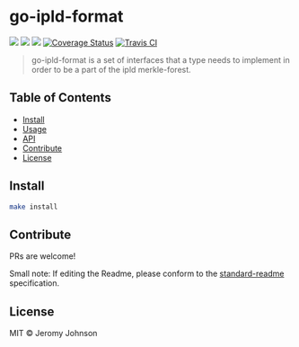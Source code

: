 go-ipld-format
==================

[![](https://img.shields.io/badge/made%20by-Protocol%20Labs-blue.svg?style=flat-square)](http://ipn.io)
[![](https://img.shields.io/badge/project-IPFS-blue.svg?style=flat-square)](http://ipfs.io/)
[![](https://img.shields.io/badge/freenode-%23ipfs-blue.svg?style=flat-square)](http://webchat.freenode.net/?channels=%23ipfs)
[![Coverage Status](https://codecov.io/gh/ipfs/go-ipld-format/branch/master/graph/badge.svg)](https://codecov.io/gh/ipfs/go-ipld-format/branch/master)
[![Travis CI](https://travis-ci.org/ipfs/go-ipld-format.svg?branch=master)](https://travis-ci.org/ipfs/go-ipld-format)

> go-ipld-format is a set of interfaces that a type needs to implement in order to be a part of the ipld merkle-forest.


## Table of Contents

- [Install](#install)
- [Usage](#usage)
- [API](#api)
- [Contribute](#contribute)
- [License](#license)

## Install

```sh
make install
```

## Contribute

PRs are welcome!

Small note: If editing the Readme, please conform to the [standard-readme](https://github.com/RichardLitt/standard-readme) specification.

## License

MIT © Jeromy Johnson
